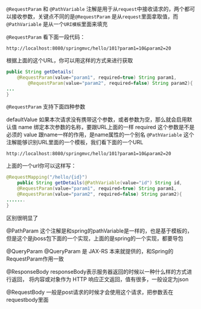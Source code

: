 `@RequestParam` 和 `@PathVariable` 注解是用于从`request`中接收请求的，两个都可以接收参数，关键点不同的是`@RequestParam` 是从`request`里面拿取值，而 `@PathVariable` 是从一个`URI模板`里面来填充

`@RequestParam`
看下面一段代码：

`http://localhost:8080/springmvc/hello/101?param1=10&param2=20`

根据上面的这个URL，你可以用这样的方式来进行获取



```java
public String getDetails(
    @RequestParam(value="param1", required=true) String param1,
        @RequestParam(value="param2", required=false) String param2){
...
}
```

`@RequestParam` 支持下面四种参数

defaultValue 如果本次请求没有携带这个参数，或者参数为空，那么就会启用默认值
name 绑定本次参数的名称，要跟URL上面的一样
required 这个参数是不是必须的
value 跟name一样的作用，是name属性的一个别名
`@PathVariable`
这个注解能够识别URL里面的一个模板，我们看下面的一个URL

`http://localhost:8080/springmvc/hello/101?param1=10&param2=20`

上面的一个url你可以这样写：



```java
@RequestMapping("/hello/{id}")
    public String getDetails(@PathVariable(value="id") String id,
    @RequestParam(value="param1", required=true) String param1,
    @RequestParam(value="param2", required=false) String param2){
.......
}
```


区别很明显了

@PathParam
这个注解是和spring的pathVariable是一样的，也是基于模板的，但是这个是jboss包下面的一个实现，上面的是spring的一个实现，都要导包

@QueryParam
@QueryParam 是 JAX-RS 本来就提供的，和Spring的RequestParam作用一致

@ResponseBody
responseBody表示服务器返回的时候以一种什么样的方式进行返回， 将内容或对象作为 HTTP 响应正文返回，值有很多，一般设定为json

@RequestBody
一般是post请求的时候才会使用这个请求，把参数丢在requestbody里面
